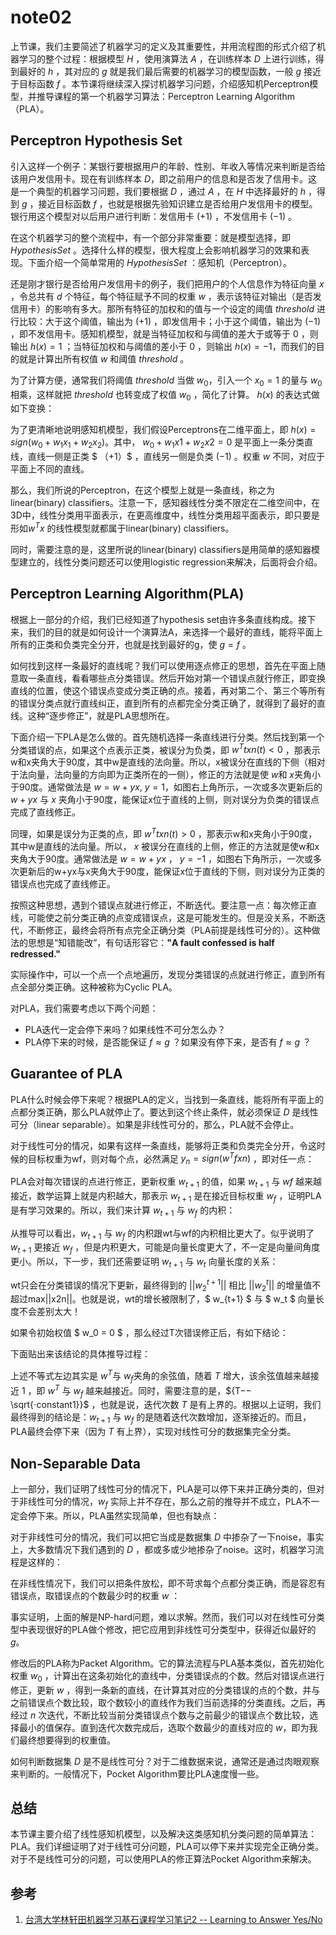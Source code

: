 # note02

上节课，我们主要简述了机器学习的定义及其重要性，并用流程图的形式介绍了机器学习的整个过程：根据模型 ${H}$ ，使用演算法 ${A}$ ，在训练样本 ${D}$ 上进行训练，得到最好的 ${h}$ ，其对应的 ${g}$ 就是我们最后需要的机器学习的模型函数，一般 ${g}$ 接近于目标函数 ${f}$ 。本节课将继续深入探讨机器学习问题，介绍感知机Perceptron模型，并推导课程的第一个机器学习算法：Perceptron Learning Algorithm（PLA）。

## Perceptron Hypothesis Set

引入这样一个例子：某银行要根据用户的年龄、性别、年收入等情况来判断是否给该用户发信用卡。现在有训练样本 ${D}$，即之前用户的信息和是否发了信用卡。这是一个典型的机器学习问题，我们要根据 ${D}$ ，通过 ${A}$ ，在 ${H}$ 中选择最好的 ${h}$ ，得到 ${g}$ ，接近目标函数 ${f}$ ，也就是根据先验知识建立是否给用户发信用卡的模型。银行用这个模型对以后用户进行判断：发信用卡 ${(+1)}$ ，不发信用卡 ${(-1)}$ 。

在这个机器学习的整个流程中，有一个部分非常重要：就是模型选择，即 ${Hypothesis Set}$ 。选择什么样的模型，很大程度上会影响机器学习的效果和表现。下面介绍一个简单常用的 ${Hypothesis Set}$ ：感知机（Perceptron）。

还是刚才银行是否给用户发信用卡的例子，我们把用户的个人信息作为特征向量 ${x}$ ，令总共有 ${d}$ 个特征，每个特征赋予不同的权重 ${w}$ ，表示该特征对输出（是否发信用卡）的影响有多大。那所有特征的加权和的值与一个设定的阈值 ${threshold}$ 进行比较：大于这个阈值，输出为 ${(+1)}$ ，即发信用卡；小于这个阈值，输出为 ${(-1)}$ ，即不发信用卡。感知机模型，就是当特征加权和与阈值的差大于或等于 ${0}$ ，则输出 ${h(x) = 1}$ ；当特征加权和与阈值的差小于 ${0}$ ，则输出 ${h(x) = -1}$，而我们的目的就是计算出所有权值 ${w}$ 和阈值 ${threshold}$ 。

为了计算方便，通常我们将阈值 ${threshold}$ 当做 ${w_0}$，引入一个 ${x_0 = 1}$ 的量与 ${w_0}$ 相乘，这样就把 ${threshold}$ 也转变成了权值 ${w_0}$ ，简化了计算。 ${h(x)}$ 的表达式做如下变换：

为了更清晰地说明感知机模型，我们假设Perceptrons在二维平面上，即 ${h(x) = sign(w_0 + w_1 x_1 + w_2 x_2)}$。其中， ${w_0 + w_1 x 1 + w_2 x 2=0}$ 是平面上一条分类直线，直线一侧是正类 $ （+1）$ ，直线另一侧是负类 ${(-1)}$ 。权重 ${w}$ 不同，对应于平面上不同的直线。

那么，我们所说的Perceptron，在这个模型上就是一条直线，称之为linear(binary) classifiers。注意一下，感知器线性分类不限定在二维空间中，在3D中，线性分类用平面表示，在更高维度中，线性分类用超平面表示，即只要是形如${w^{T}x}$ 的线性模型就都属于linear(binary) classifiers。

同时，需要注意的是，这里所说的linear(binary) classifiers是用简单的感知器模型建立的，线性分类问题还可以使用logistic regression来解决，后面将会介绍。

## Perceptron Learning Algorithm(PLA)

根据上一部分的介绍，我们已经知道了hypothesis set由许多条直线构成。接下来，我们的目的就是如何设计一个演算法A，来选择一个最好的直线，能将平面上所有的正类和负类完全分开，也就是找到最好的g，使 ${g = f}$ 。

如何找到这样一条最好的直线呢？我们可以使用逐点修正的思想，首先在平面上随意取一条直线，看看哪些点分类错误。然后开始对第一个错误点就行修正，即变换直线的位置，使这个错误点变成分类正确的点。接着，再对第二个、第三个等所有的错误分类点就行直线纠正，直到所有的点都完全分类正确了，就得到了最好的直线。这种“逐步修正”，就是PLA思想所在。

下面介绍一下PLA是怎么做的。首先随机选择一条直线进行分类。然后找到第一个分类错误的点，如果这个点表示正类，被误分为负类，即 ${w^{T}txn(t) < 0}$ ，那表示w和x夹角大于90度，其中w是直线的法向量。所以，x被误分在直线的下侧（相对于法向量，法向量的方向即为正类所在的一侧），修正的方法就是使 ${w}$和 ${x}$夹角小于90度。通常做法是 ${w = w + yx}$, ${y = 1}$，如图右上角所示，一次或多次更新后的 ${w+yx}$ 与 ${x}$ 夹角小于90度，能保证x位于直线的上侧，则对误分为负类的错误点完成了直线修正。

同理，如果是误分为正类的点，即 ${w^{T}txn(t) > 0}$ ，那表示w和x夹角小于90度，其中w是直线的法向量。所以， ${x}$ 被误分在直线的上侧，修正的方法就是使w和x夹角大于90度。通常做法是 ${w = w + yx}$ ， ${y = -1}$ ，如图右下角所示，一次或多次更新后的w+yx与x夹角大于90度，能保证x位于直线的下侧，则对误分为正类的错误点也完成了直线修正。

按照这种思想，遇到个错误点就进行修正，不断迭代。要注意一点：每次修正直线，可能使之前分类正确的点变成错误点，这是可能发生的。但是没关系，不断迭代，不断修正，最终会将所有点完全正确分类（PLA前提是线性可分的）。这种做法的思想是“知错能改”，有句话形容它：**"A fault confessed is half redressed."**

实际操作中，可以一个点一个点地遍历，发现分类错误的点就进行修正，直到所有点全部分类正确。这种被称为Cyclic PLA。

对PLA，我们需要考虑以下两个问题：
- PLA迭代一定会停下来吗？如果线性不可分怎么办？
- PLA停下来的时候，是否能保证 ${f≈g}$ ？如果没有停下来，是否有 ${f≈g}$ ？

## Guarantee of PLA

PLA什么时候会停下来呢？根据PLA的定义，当找到一条直线，能将所有平面上的点都分类正确，那么PLA就停止了。要达到这个终止条件，就必须保证 ${D}$ 是线性可分（linear separable）。如果是非线性可分的，那么，PLA就不会停止。

对于线性可分的情况，如果有这样一条直线，能够将正类和负类完全分开，令这时候的目标权重为wf，则对每个点，必然满足 ${y_n=sign(w^{T}fxn)}$ ，即对任一点：

PLA会对每次错误的点进行修正，更新权重 ${w_{t+1}}$ 的值，如果 ${w_{t+1}}$ 与 ${wf}$ 越来越接近，数学运算上就是内积越大，那表示 ${w_{t+1}}$ 是在接近目标权重 ${w_f}$ ，证明PLA是有学习效果的。所以，我们来计算 ${w_{t+1}}$ 与 ${w_f}$ 的内积：

从推导可以看出，${w_{t+1}}$ 与 ${w_f}$ 的内积跟wt与wf的内积相比更大了。似乎说明了 ${w_{t+1}}$ 更接近 ${w_f}$ ，但是内积更大，可能是向量长度更大了，不一定是向量间角度更小。所以，下一步，我们还需要证明 ${w_{t+1}}$ 与 ${w_t}$ 向量长度的关系：

wt只会在分类错误的情况下更新，最终得到的 ${||w_{2}^{t+1}||}$ 相比 ${||w_{2}^{t}||}$ 的增量值不超过max||x2n||。也就是说，wt的增长被限制了，$ w_{t+1} $ 与 $ w_t $ 向量长度不会差别太大！

如果令初始权值 $ w_0 = 0 $ ，那么经过T次错误修正后，有如下结论：

下面贴出来该结论的具体推导过程：

上述不等式左边其实是 ${w^T}$与 ${w_f}$夹角的余弦值，随着 ${T}$ 增大，该余弦值越来越接近 ${1}$ ，即 ${w^T}$ 与 ${w_f}$ 越来越接近。同时，需要注意的是，${T−−\sqrt{⋅constant1}}$ ，也就是说，迭代次数 ${T}$ 是有上界的。根据以上证明，我们最终得到的结论是：${w_{t+1}}$ 与 ${w_f}$ 的是随着迭代次数增加，逐渐接近的。而且，PLA最终会停下来（因为 ${T}$ 有上界），实现对线性可分的数据集完全分类。

## Non-Separable Data

上一部分，我们证明了线性可分的情况下，PLA是可以停下来并正确分类的，但对于非线性可分的情况，${w_f}$ 实际上并不存在，那么之前的推导并不成立，PLA不一定会停下来。所以，PLA虽然实现简单，但也有缺点：

对于非线性可分的情况，我们可以把它当成是数据集 ${D}$ 中掺杂了一下noise，事实上，大多数情况下我们遇到的 ${D}$ ，都或多或少地掺杂了noise。这时，机器学习流程是这样的：

在非线性情况下，我们可以把条件放松，即不苛求每个点都分类正确，而是容忍有错误点，取错误点的个数最少时的权重 ${w}$ ：

事实证明，上面的解是NP-hard问题，难以求解。然而，我们可以对在线性可分类型中表现很好的PLA做个修改，把它应用到非线性可分类型中，获得近似最好的 ${g}$。

修改后的PLA称为Packet Algorithm。它的算法流程与PLA基本类似，首先初始化权重 ${w_0}$ ，计算出在这条初始化的直线中，分类错误点的个数。然后对错误点进行修正，更新 ${w}$ ，得到一条新的直线，在计算其对应的分类错误的点的个数，并与之前错误点个数比较，取个数较小的直线作为我们当前选择的分类直线。之后，再经过 ${n}$ 次迭代，不断比较当前分类错误点个数与之前最少的错误点个数比较，选择最小的值保存。直到迭代次数完成后，选取个数最少的直线对应的 ${w}$，即为我们最终想要得到的权重值。

如何判断数据集 ${D}$ 是不是线性可分？对于二维数据来说，通常还是通过肉眼观察来判断的。一般情况下，Pocket Algorithm要比PLA速度慢一些。

## 总结

本节课主要介绍了线性感知机模型，以及解决这类感知机分类问题的简单算法：PLA。我们详细证明了对于线性可分问题，PLA可以停下来并实现完全正确分类。对于不是线性可分的问题，可以使用PLA的修正算法Pocket Algorithm来解决。

## 参考

1. [台湾大学林轩田机器学习基石课程学习笔记2 -- Learning to Answer Yes/No](http://blog.csdn.net/red_stone1/article/details/70866527)